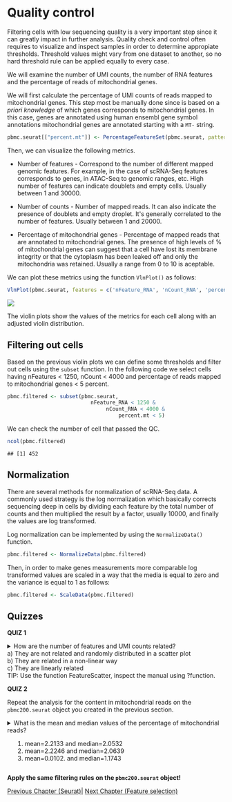 # Quality control


Filtering cells with low sequencing quality is a very important step since it can greatly
impact in further analysis. Quality check and control often requires to visualize and inspect
samples in order to determine appropiate thresholds. Threshold values might vary from one 
dataset to another, so no hard threshold rule can be applied equally to every case.

We will examine the number of UMI counts, the number of RNA features and the percentage of reads 
of mitochondrial genes.

We will first calculate the percentage of UMI counts of reads mapped to mitochondrial genes. This
step most be manually done since is based on a *priori knowledge* of which genes corresponds to
mitochondrial genes. 
In this case, genes are annotated using human ensembl gene symbol annotations mitochondrial 
genes are annotated starting with a `MT-` string.



```r
pbmc.seurat[["percent.mt"]] <- PercentageFeatureSet(pbmc.seurat, pattern = "^MT-")
```

Then, we can visualize the following metrics.

 * Number of features - Correspond to the number of different mapped genomic features. For example, in the
 case of scRNA-Seq features corresponds to genes, in ATAC-Seq to genomic ranges, etc. High number of features
 can indicate doublets and empty cells. Usually between 1 and 30000.
 
 * Number of counts - Number of mapped reads. It can also indicate the presence of doublets and empty 
droplet. It's generally correlated to the number of features. Usually between 1 and 20000.
 
 * Percentage of mitochondrial genes - Percentage of mapped reads that are annotated to mitochondrial
 genes. The presence of high levels of % of mitochondrial genes can suggest that a cell have lost
 its membrane integrity or that the cytoplasm has been leaked off and only the mitochondria was retained.
Usually a range from 0 to 10 is aceptable.


We can plot these metrics using the function `VlnPlot()` as follows:



```r
VlnPlot(pbmc.seurat, features = c('nFeature_RNA', 'nCount_RNA', 'percent.mt'))
```

<img src="02-Quality_control_files/figure-html/unnamed-chunk-1-1.png" style="display: block; margin: auto;" />

The violin plots show the values of the metrics for each cell along with an adjusted violin 
distribution.

## Filtering out cells

Based on the previous violin plots we can define some thresholds and filter out cells using
the `subset` function. In the following code we select cells having nFeatures < 1250, 
nCount < 4000 and percentage of reads mapped to mitochondrial genes < 5 percent.


```r
pbmc.filtered <- subset(pbmc.seurat, 
                           nFeature_RNA < 1250 &
                                nCount_RNA < 4000 & 
                                    percent.mt < 5)
```

We can check the number of cell that passed the QC.


```r
ncol(pbmc.filtered)
```

```
## [1] 452
```







## Normalization

There are several methods for normalization of scRNA-Seq data. A commonly
used strategy is the log normalization which basically corrects sequencing
deep in cells by dividing each feature by the total number of counts and
then multiplied the result by a factor, usually 10000, and finally the
values are log transformed.

Log normalization can be implemented by using the `NormalizeData()` function.


```r
pbmc.filtered <- NormalizeData(pbmc.filtered)
```

Then, in order to make genes measurements more comparable log transformed
values are scaled in a way that the media is equal to zero and the variance
is equal to 1 as follows:


```r
pbmc.filtered <- ScaleData(pbmc.filtered)
```



## Quizzes


**QUIZ 1**

<details>
<summary> How are the number of features and UMI counts related?
<br>
a) They are not related and randomly distributed in a scatter plot
<br>
b) They are related in a non-linear way
<br>
c) They are linearly related
<br>
TIP: Use the function FeatureScatter, inspect the manual using ?function.
</summary>
<br>
<b>Answer:</b>
<br>
<code>FeatureScatter(pbmc, feature1 = "nCount_RNA", feature2 = "nFeature_RNA")</code>

We observe as expected a linear relation between the number of UMI counts and the 
features recorded.

</details> 


**QUIZ 2**


Repeat the analysis for the content in mitochondrial reads on the `pbmc200.seurat` object you created in the previous section. 


<details>
<summary>
What is the mean and median values of the percentage of mitochondrial reads?

1. mean=2.2133 and median=2.0532
2. mean=2.2246 and median=2.0639
3. mean=0.0102. and median=1.1743
</summary>

<code>pbmc_v2.seurat[["percent.mt"]] <- PercentageFeatureSet(pbmc_v2.seurat, pattern = "^MT-")</code>
<code>summary(pbmc_v2.seurat@meta.data$percent.mt)</code>

<code>
   Min. 1st Qu.  Median    Mean 3rd Qu.    Max. </code>
<code> 0.1667  1.4922  2.0639  2.2246  2.7384 10.4478 
 </code>

</details>

**Apply the same filtering rules on the `pbmc200.seurat` object!**



[Previous Chapter (Seurat)](./01-Seurat.md)|
[Next Chapter (Feature selection)](./03-Feature_selection.md)


